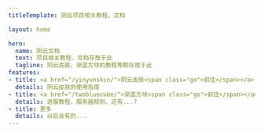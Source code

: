 ```yaml
---
titleTemplate: 阴云项目相关教程、文档

layout: home

hero:
  name: 阴云文档
  text: 项目相关教程、文档存放于此
  tagline: 阴云皮肤、渐蓝方块的教程等都存放于此
features:
- title: <a href="/yinyunskin/">阴云皮肤<span class="go">前往</span></a>
  details: 阴云皮肤的使用指南
- title: <a href="/twobluecube/">渐蓝方块<span class="go">前往</span></a>
  details: 进服教程、服务器规则、还有...?
- title: 更多
  details: 以后会有的...
---
```


<style>
  .VPNavBar {
    transition: border 200ms;
  }
  .VPNavBar.fill {
    transition: border 700ms;
  }

  .is-home .go {
    display: none;
    /* margin-left: .3em;
    font-size: 0.9em;
    color: rgb(71 165 255);
    text-decoration: underline; */
  }
</style>
